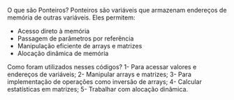 O que são Ponteiros?
Ponteiros são variáveis que armazenam endereços de memória de outras variáveis. Eles permitem:
- Acesso direto à memória
- Passagem de parâmetros por referência
- Manipulação eficiente de arrays e matrizes
- Alocação dinâmica de memória

Como foram utilizados nesses códigos?
1- Para acessar valores e endereços de variáveis;
2- Manipular arrays e matrizes;
3- Para implementação de operações como inversão de arrays;
4- Calcular estatísticas em matrizes;
5- Trabalhar com alocação dinâmica.

